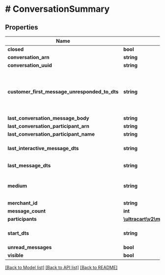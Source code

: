 # # ConversationSummary

## Properties

Name | Type | Description | Notes
------------ | ------------- | ------------- | -------------
**closed** | **bool** |  | [optional]
**conversation_arn** | **string** |  | [optional]
**conversation_uuid** | **string** |  | [optional]
**customer_first_message_unresponded_to_dts** | **string** | Date/time of the first customer message that is unresponded to. | [optional]
**last_conversation_message_body** | **string** |  | [optional]
**last_conversation_participant_arn** | **string** |  | [optional]
**last_conversation_participant_name** | **string** |  | [optional]
**last_interactive_message_dts** | **string** | Last interactive message date/time | [optional]
**last_message_dts** | **string** | Last message date/time | [optional]
**medium** | **string** | The communication medium of the customer. | [optional]
**merchant_id** | **string** |  | [optional]
**message_count** | **int** |  | [optional]
**participants** | [**\ultracart\v2\models\ConversationParticipant[]**](ConversationParticipant.md) |  | [optional]
**start_dts** | **string** | Start of the conversation date/time | [optional]
**unread_messages** | **bool** |  | [optional]
**visible** | **bool** |  | [optional]

[[Back to Model list]](../../README.md#models) [[Back to API list]](../../README.md#endpoints) [[Back to README]](../../README.md)
